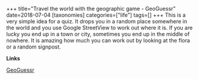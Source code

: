 +++
title="Travel the world with the geographic game - GeoGuessr"
date=2018-07-04
[taxonomies]
categories=["life"]
tags=[]
+++
This is a very simple idea for a quiz. It drops you in a random place somewhere in the world and you use Google StreetView to work out where it is. If you are lucky you end up in a town or city, sometimes you end up in the middle of nowhere. It is amazing how much you can work out by looking at the flora or a random signpost.
<!-- more -->

__Links__

[GeoGuessr](https://geoguessr.com/)
